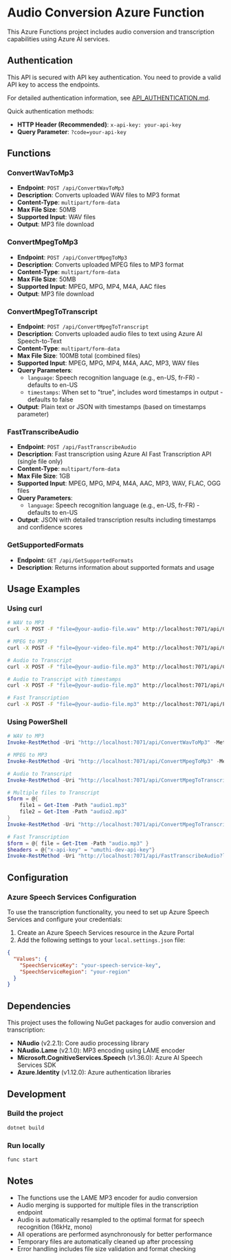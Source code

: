 # Audio Conversion Azure Function

This Azure Functions project includes audio conversion and transcription capabilities using Azure AI services.

## Authentication

This API is secured with API key authentication. You need to provide a valid API key to access the endpoints.

For detailed authentication information, see [API_AUTHENTICATION.md](API_AUTHENTICATION.md).

Quick authentication methods:
- **HTTP Header (Recommended)**: `x-api-key: your-api-key`
- **Query Parameter**: `?code=your-api-key`

## Functions

### ConvertWavToMp3
- **Endpoint**: `POST /api/ConvertWavToMp3`
- **Description**: Converts uploaded WAV files to MP3 format
- **Content-Type**: `multipart/form-data`
- **Max File Size**: 50MB
- **Supported Input**: WAV files
- **Output**: MP3 file download

### ConvertMpegToMp3
- **Endpoint**: `POST /api/ConvertMpegToMp3`
- **Description**: Converts uploaded MPEG files to MP3 format
- **Content-Type**: `multipart/form-data`
- **Max File Size**: 50MB
- **Supported Input**: MPEG, MPG, MP4, M4A, AAC files
- **Output**: MP3 file download

### ConvertMpegToTranscript
- **Endpoint**: `POST /api/ConvertMpegToTranscript`
- **Description**: Converts uploaded audio files to text using Azure AI Speech-to-Text
- **Content-Type**: `multipart/form-data`
- **Max File Size**: 100MB total (combined files)
- **Supported Input**: MPEG, MPG, MP4, M4A, AAC, MP3, WAV files
- **Query Parameters**:
  - `language`: Speech recognition language (e.g., en-US, fr-FR) - defaults to en-US
  - `timestamps`: When set to "true", includes word timestamps in output - defaults to false
- **Output**: Plain text or JSON with timestamps (based on timestamps parameter)

### FastTranscribeAudio
- **Endpoint**: `POST /api/FastTranscribeAudio`
- **Description**: Fast transcription using Azure AI Fast Transcription API (single file only)
- **Content-Type**: `multipart/form-data`
- **Max File Size**: 1GB
- **Supported Input**: MPEG, MPG, MP4, M4A, AAC, MP3, WAV, FLAC, OGG files
- **Query Parameters**:
  - `language`: Speech recognition language (e.g., en-US, fr-FR) - defaults to en-US
- **Output**: JSON with detailed transcription results including timestamps and confidence scores

### GetSupportedFormats
- **Endpoint**: `GET /api/GetSupportedFormats`
- **Description**: Returns information about supported formats and usage

## Usage Examples

### Using curl

```bash
# WAV to MP3
curl -X POST -F "file=@your-audio-file.wav" http://localhost:7071/api/ConvertWavToMp3 -H "x-api-key: umuthi-dev-api-key" --output converted-audio.mp3

# MPEG to MP3
curl -X POST -F "file=@your-video-file.mp4" http://localhost:7071/api/ConvertMpegToMp3 -H "x-api-key: umuthi-dev-api-key" --output converted-audio.mp3

# Audio to Transcript
curl -X POST -F "file=@your-audio-file.mp3" http://localhost:7071/api/ConvertMpegToTranscript?language=en-US -H "x-api-key: umuthi-dev-api-key" --output transcript.txt

# Audio to Transcript with timestamps
curl -X POST -F "file=@your-audio-file.mp3" http://localhost:7071/api/ConvertMpegToTranscript?language=en-US&timestamps=true -H "x-api-key: umuthi-dev-api-key" --output transcript.json

# Fast Transcription
curl -X POST -F "file=@your-audio-file.mp3" http://localhost:7071/api/FastTranscribeAudio?language=en-US -H "x-api-key: umuthi-dev-api-key" --output fast-transcript.json
```

### Using PowerShell

```powershell
# WAV to MP3
Invoke-RestMethod -Uri "http://localhost:7071/api/ConvertWavToMp3" -Method Post -InFile "path\to\your\audio.wav" -ContentType "multipart/form-data" -OutFile "converted.mp3"

# MPEG to MP3
Invoke-RestMethod -Uri "http://localhost:7071/api/ConvertMpegToMp3" -Method Post -InFile "path\to\your\video.mp4" -ContentType "multipart/form-data" -OutFile "converted.mp3"

# Audio to Transcript
Invoke-RestMethod -Uri "http://localhost:7071/api/ConvertMpegToTranscript?language=en-US" -Method Post -InFile "path\to\your\audio.mp3" -ContentType "multipart/form-data" -OutFile "transcript.txt"

# Multiple files to Transcript
$form = @{
    file1 = Get-Item -Path "audio1.mp3"
    file2 = Get-Item -Path "audio2.mp3"
}
Invoke-RestMethod -Uri "http://localhost:7071/api/ConvertMpegToTranscript?language=en-US" -Method Post -Form $form -OutFile "transcript.txt"

# Fast Transcription
$form = @{ file = Get-Item -Path "audio.mp3" }
$headers = @{"x-api-key" = "umuthi-dev-api-key"}
Invoke-RestMethod -Uri "http://localhost:7071/api/FastTranscribeAudio?language=en-US" -Method Post -Form $form -Headers $headers -OutFile "fast-transcript.json"
```

## Configuration

### Azure Speech Services Configuration

To use the transcription functionality, you need to set up Azure Speech Services and configure your credentials:

1. Create an Azure Speech Services resource in the Azure Portal
2. Add the following settings to your `local.settings.json` file:

```json
{
  "Values": {
    "SpeechServiceKey": "your-speech-service-key",
    "SpeechServiceRegion": "your-region"
  }
}
```

## Dependencies

This project uses the following NuGet packages for audio conversion and transcription:
- **NAudio** (v2.2.1): Core audio processing library
- **NAudio.Lame** (v2.1.0): MP3 encoding using LAME encoder
- **Microsoft.CognitiveServices.Speech** (v1.36.0): Azure AI Speech Services SDK
- **Azure.Identity** (v1.12.0): Azure authentication libraries

## Development

### Build the project
```bash
dotnet build
```

### Run locally
```bash
func start
```

## Notes

- The functions use the LAME MP3 encoder for audio conversion
- Audio merging is supported for multiple files in the transcription endpoint
- Audio is automatically resampled to the optimal format for speech recognition (16kHz, mono)
- All operations are performed asynchronously for better performance
- Temporary files are automatically cleaned up after processing
- Error handling includes file size validation and format checking
